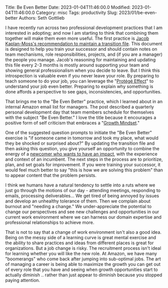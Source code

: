 Title: Be Even Better
Date: 2023-01-04T11:46:00.0
Modified: 2023-01-04T11:46:00.0
Category: misc
Tags: productivity
Slug: 2023/01/be-even-better
Authors: Seth Gottlieb

I have recently run across two professional development practices that I am interested in adopting; and now I am starting to think that combining them together will make them even more useful. The first practice is [Jacob Kaplan-Moss's recommendation to maintain a transition file](https://jacobian.org/2022/nov/9/transition-files/). This document is designed to help you train your successor and should contain notes on team mechanisms, role responsibilities, projects, and (if you are a manager) the people you manage.  Jacob's reasoning for maintaining and updating this file every 2-3 months is mostly around supporting your team and showing general professionalism when you decide to leave. But I think this introspection is valuable even if you never leave your role. By preparing to teach someone to do your job, you can leverage the "[Protégé Effect](https://ideas.time.com/2011/11/30/the-protege-effect/)" to understand your job even better. Preparing to explain why something is done affords a perspective to see gaps, inconsistencies, and opportunities. 

That brings me to the "Be Even Better" practice, which I learned about in an internal Amazon email list for managers. The post described a quarterly personal development day that team members schedule for themselves with the subject "Be Even Better." I love the title because it encourages a positive form of self criticism that embraces a "[Growth Mindset](https://www.understood.org/en/articles/growth-mindset)." 

One of the suggested question prompts to initiate the "Be Even Better" exercise is "if someone came in tomorrow and took my place, what would they be shocked or surprised about?" By updating the transition file and then asking this question, you give yourself an opportunity to combine the energy of a [newcomer who wants to have an impact](https://www.asisonline.org/security-management-magazine/articles/2019/06/your-first-90-days-as-a-new-leader/), with the experience and context of an incumbent. The next steps in the process are to prioritize, plan, and set goals for improvement. If you were training your successor, it would feel much better to say "this is how we are solving this problem" than to appear content that the problem persists. 

I think we humans have a natural tendency to settle into a ruts where we just go through the motions of our day - attending meetings, responding to emails, processing deliverables... We get tired of being annoyed by issues and develop an unhealthy tolerance of them. Then we complain about burnout and "needing a change." We under-appreciate the potential to change our perspectives and see new challenges and opportunities in our current work environment where we can harness our domain expertise and professional relationships to achieve more. 

That is not to say that a change of work environment isn't also a good idea. Being on the messy side of a learning curve is great mental exercise and the ability to share practices and ideas from different places is great for organizations. But a job change is risky. The recruitment process isn't ideal for learning whether you will like the new role. At Amazon, we have many "boomerangs" who come back after jumping into sub-optimal jobs. The art of managing a career is being able to maximize the growth you can get out of every role that you have and seeing when growth opportunities start to actually diminish .. rather than just appear to diminish because you stopped paying attention.




